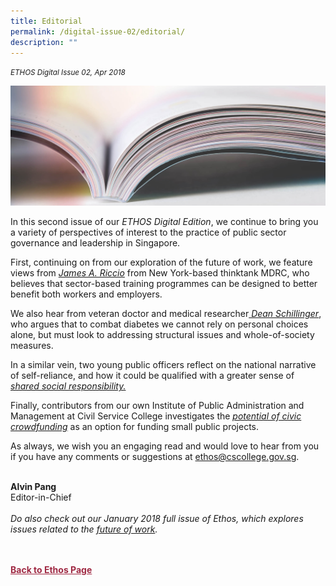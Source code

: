 ```yaml
---
title: Editorial
permalink: /digital-issue-02/editorial/
description: ""
---
```

<style>
	
.author p
{
	font-size: 15px;
	line-height:24px;
}
	
.notestop ol li
{
font-size: 15px;
line-height:22px;
}	
	
.back a
{
	color: #9f2943;
	font-weight: bold;
}

#banner img
{
	width:100%;
}
	
.author
{
margin-top:40px;
padding-bottom:30px;
}		
	
</style>

<em><small>ETHOS Digital Issue 02, Apr 2018</small></em>
<div class="background-image">
<img src="/images/Landing_Banner_Images/knowledge_editorial_banner_01.jpg">
</div>


<p>In this second issue of our <em>ETHOS Digital Edition</em>, we continue to bring you a variety of perspectives of interest to the practice of public sector governance and leadership in Singapore.&nbsp; </p>

<p>First, continuing on from our exploration of the future of work, we feature views from <a href="/digital-issue-02/sector-based-training-that-works/"><em>James A. Riccio</em></a>&nbsp;from New York-based thinktank MDRC, who believes that sector-based training programmes can be designed to better benefit both workers and employers.&nbsp; </p>

<p>We also hear from veteran doctor and medical researcher<a href="/digital-issue-02/defeating-diabetes/"><em> Dean Schillinger</em></a>, who argues that to combat diabetes we cannot rely on personal choices alone, but must look to addressing structural issues and whole-of-society measures.&nbsp; </p>

<p>In a similar vein, two young public officers&nbsp;reflect on the national narrative of self-reliance, and how it could be qualified with a greater sense of <a href="/digital-issue-02/rethinking-responsibility/"><em>shared social responsibility.</em></a> </p>

<p>Finally, contributors from our own Institute of Public Administration and Management at Civil Service College investigates the <a href="/digital-issue-02/could-crowdfunding-work-for-singapores-public-sector/"><em>potential of civic crowdfunding</em></a>&nbsp;as an option for funding small public projects.</p>

<p>As always, we wish you an engaging read and would love to hear from you if you have any comments or suggestions at <a href="mailto:ethos@cscollege.gov.sg">ethos@cscollege.gov.sg</a>.<br>
<br>
	
<strong>Alvin Pang</strong><br>
Editor-in-Chief<br>
<br>
<em>Do also check out our January 2018 full issue of Ethos, which explores issues related to the <a href="/ethos-issue-18/">future of work</a>.</em> </p>

<br>
<br>	
<div class="back">
<a href="/ethos/">Back to Ethos Page</a>	
</div>